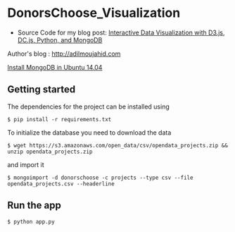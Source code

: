 # DonorsChoose_Visualization
* Source Code for my blog post: [Interactive Data Visualization with D3.js, DC.js, Python, and MongoDB](http://adilmoujahid.com/posts/2015/01/interactive-data-visualization-d3-dc-python-mongodb/)

Author's blog : http://adilmoujahid.com

[Install MongoDB in Ubuntu 14.04](http://docs.mongodb.org/manual/tutorial/install-mongodb-on-ubuntu/)


## Getting started

The dependencies for the project can be installed using

    $ pip install -r requirements.txt
    
<!--- VAGRANT IS NOT YET CONFIGURED. INSTALL LOCALLY INSTEAD
You can use ``Vagrant`` to start a machine with a MongoDB instance running
 
   $ vagrant up
-->

To initialize the database you need to download the data

    $ wget https://s3.amazonaws.com/open_data/csv/opendata_projects.zip && unzip opendata_projects.zip

and import it

    $ mongoimport -d donorschoose -c projects --type csv --file opendata_projects.csv --headerline

## Run the app

    $ python app.py
